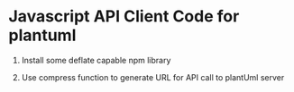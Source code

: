 # Javascript API Client Code for plantuml

1) Install some deflate capable npm library

2) Use compress function to generate URL for API call to plantUml server

